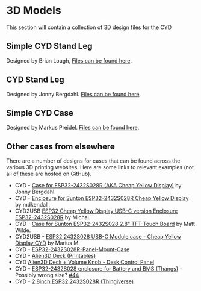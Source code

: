# 3D Models

This section will contain a collection of 3D design files for the CYD

## Simple CYD Stand Leg

Designed by Brian Lough,
[Files can be found here](/3dModels/Simple_CYD_%20Stand_Leg).

## CYD Stand Leg

Designed by Jonny Bergdahl.
[Files can be found here](/3dModels/Jonnys_CYD_Stand_Leg).

## Simple CYD Case 

Designed by Markus Preidel. 
[Files can be found here](/3dModels/Markus_CYD_Simple_Case).

## Other cases from elsewhere

There are a number of designs for cases that can be found across the various 3D printing websites. Here are some links to relevant examples (not all of these are hosted on GitHub).

 - CYD - [Case for ESP32-2432S028R (AKA Cheap Yellow Display)](https://www.printables.com/model/840199-case-for-esp32-2432s028r-aka-cheap-yellow-display) by Jonny  Bergdahl.
 - CYD - [Enclosure for Sunton ESP32-2432S028R Cheap Yellow Display](https://www.printables.com/model/685845-enclosure-for-sunton-esp32-2432s028r-cheap-yellow-) by mdkendall.
 - CYD2USB [ESP32 Cheap Yellow Display USB-C version Enclosure ESP32-2432S028R](https://www.printables.com/model/744864-esp32-cheap-yellow-display-usb-c-version-enclosure) by Michal.
 - CYD - [Case for Sunton ESP32-2432S028 2.8" TFT-Touch Board](https://www.printables.com/model/519913-case-for-sunton-esp32-2432s028-28-tft-touch-board) by Matt Wilde.
 - CYD2USB - [ESP32 2432S028 USB-C Module case - Cheap Yellow Display CYD](https://www.printables.com/model/793451-esp32-2432s028-usb-c-module-case-cheap-yellow-disp) by Marius M.
- CYD - [ESP32-2432S028R-Panel-Mount-Case](https://github.com/clowrey/ESP32-2432S028R-Panel-Mount-Case)
- CYD - [Alien3D Deck (Printables)](https://www.printables.com/model/310352/)
- CYD [Alien3D Deck + Volume Knob - Desk Control Panel](https://www.printables.com/model/329937-alien3d-deck-volume-knob-desk-control-panel)
- CYD - [ESP32-2432S028 enclosure for Battery and BMS
(Thangs)](https://thangs.com/designer/dimosram/3d-model/ESP32-2432S028%20enclosure%20for%20Battery%20and%20BMS-788656) - Possibly wrong size? [#44](https://github.com/witnessmenow/ESP32-Cheap-Yellow-Display/issues/44)
- CYD - [2.8inch ESP32 2432S028R (Thingiverse)](https://www.thingiverse.com/thing:5990927)

